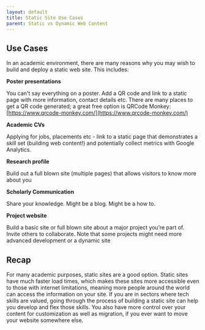 ```yaml
---
layout: default
title: Static Site Use Cases
parent: Static vs Dynamic Web Content
---
```


## Use Cases

In an academic environment, there are many reasons why you may wish to build and deploy a static web site. This includes:

**Poster presentations**

You can't say everything on a poster. Add a QR code and link to a static page with more information, contact details etc. There are many places to get a QR code generated; a great free option is QRCode Monkey: [https://www.qrcode-monkey.com/](https://www.qrcode-monkey.com/)

**Academic CVs**

Applying for jobs, placements etc - link to a static page that demonstrates a skill set (building web content!) and potentially collect metrics with Google Analytics.

**Research profile**

Build out a full blown site (multiple pages) that allows visitors to know more about you

**Scholarly Communication**

Share your knowledge. Might be a blog. Might be a how to.

**Project website**

Build a basic site or full blown site about a major project you’re part of. Invite others to collaborate. Note that some projects might need more advanced development or a dynamic site

## Recap

For many academic purposes, static sites are a good option. Static sites have much faster load times, which makes these sites more accessible even to those with internet limitations, meaning more people around the world can access the information on your site. If you are in sectors where tech skills are valued, going through the process of building a static site can help you develop and flex those skills. You also have more control over your content for customization as well as migration, if you ever want to move your website somewhere else. 
